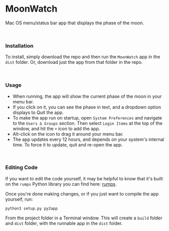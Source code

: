 # MoonWatch
Mac OS menu/status bar app that displays the phase of the moon.

</br>

### Installation

To install, simply download the repo and then run the `MoonWatch` app in the `dist` folder. Or, download just the app from that folder in the repo.

</br>

### Usage

* When running, the app will show the current phase of the moon in your menu bar.
* If you click on it, you can see the phase in text, and a dropdown option displays to Quit the app.
* To make the app run on startup, open `System Preferences` and navigate to the `Users & Groups` section. Then select `Login Items` at the top of the window, and hit the `+` icon to add the app.
* Alt-click on the icon to drag it around your menu bar.
* The app updates every 12 hours, and depends on your system's internal time. To force it to update, quit and re-open the app.

</br>

### Editing Code

If you want to edit the code yourself, it may be helpful to know that it's built on the `rumps` Python library you can find here: [rumps](https://pypi.org/project/rumps/).

Once you're done making changes, or if you just want to compile the app yourself, run:

`python3 setup.py py2app`

From the project folder in a Terminal window. This will create a `build` folder and `dist` folder, with the runnable app in the `dist` folder.